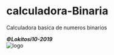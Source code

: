 # calculadora-Binaria
Calculadora basica de numeros binarios

***©Lokitosi10-2019***</br>
<img src="https://pbs.twimg.com/profile_images/1301791062340431873/QTc959wG_400x400.jpg" alt="logo"/>
